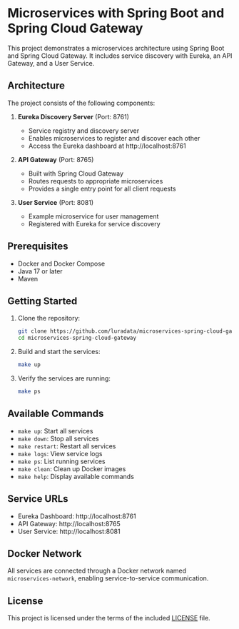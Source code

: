 # Microservices with Spring Boot and Spring Cloud Gateway

This project demonstrates a microservices architecture using Spring Boot and Spring Cloud Gateway. It includes service discovery with Eureka, an API Gateway, and a User Service.

## Architecture

The project consists of the following components:

1. **Eureka Discovery Server** (Port: 8761)
   - Service registry and discovery server
   - Enables microservices to register and discover each other
   - Access the Eureka dashboard at http://localhost:8761

2. **API Gateway** (Port: 8765)
   - Built with Spring Cloud Gateway
   - Routes requests to appropriate microservices
   - Provides a single entry point for all client requests

3. **User Service** (Port: 8081)
   - Example microservice for user management
   - Registered with Eureka for service discovery

## Prerequisites

- Docker and Docker Compose
- Java 17 or later
- Maven

## Getting Started

1. Clone the repository:
   ```bash
   git clone https://github.com/luradata/microservices-spring-cloud-gateway.git
   cd microservices-spring-cloud-gateway
   ```

2. Build and start the services:
   ```bash
   make up
   ```

3. Verify the services are running:
   ```bash
   make ps
   ```

## Available Commands

- `make up`: Start all services
- `make down`: Stop all services
- `make restart`: Restart all services
- `make logs`: View service logs
- `make ps`: List running services
- `make clean`: Clean up Docker images
- `make help`: Display available commands

## Service URLs

- Eureka Dashboard: http://localhost:8761
- API Gateway: http://localhost:8765
- User Service: http://localhost:8081

## Docker Network

All services are connected through a Docker network named `microservices-network`, enabling service-to-service communication.

## License

This project is licensed under the terms of the included [LICENSE](./LICENSE) file.
